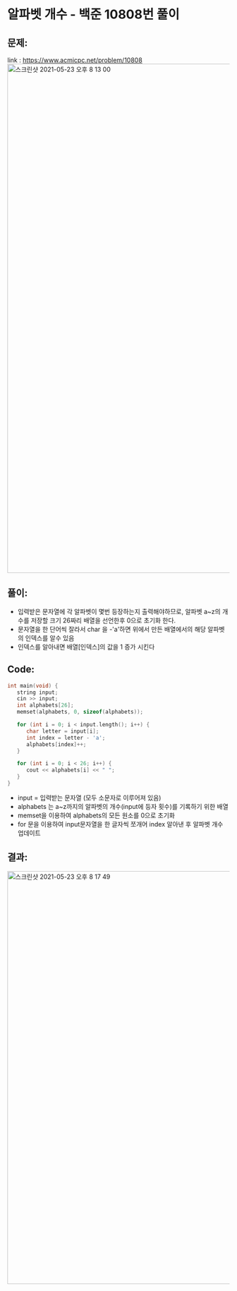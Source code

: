 # 알파벳 개수 - 백준 10808번 풀이

## 문제: 
link : https://www.acmicpc.net/problem/10808
<img width="1154" alt="스크린샷 2021-05-23 오후 8 13 00" src="https://user-images.githubusercontent.com/52744390/119258112-47c5c800-bc03-11eb-93c7-ff3711f66643.png">

## 풀이: 
* 입력받은 문자열에 각 알파벳이 몇번 등장하는지 출력해야하므로, 알파벳 a~z의 개수를 저장할 크기 26짜리 배열을 선언한후 0으로 초기화 한다. 
* 문자열을 한 단어씩 잘라서 char 을 -'a'하면 위에서 만든 배열에서의 해당 알파벳의 인덱스를 알수 있음 
* 인덱스를 알아내면 배열[인덱스]의 값을 1 증가 시킨다 

## Code: 
```cpp
int main(void) {
   string input;
   cin >> input;
   int alphabets[26];
   memset(alphabets, 0, sizeof(alphabets));

   for (int i = 0; i < input.length(); i++) {
      char letter = input[i];
      int index = letter - 'a';
      alphabets[index]++;
   }

   for (int i = 0; i < 26; i++) {
      cout << alphabets[i] << " ";
   }
}
```
* input = 입력받는 문자열 (모두 소문자로 이루어져 있음) 
* alphabets 는 a~z까지의 알파벳의 개수(input에 등자 횟수)를 기록하기 위한 배열 
* memset을 이용하여 alphabets의 모든 원소를 0으로 초기화 
* for 문을 이용하여 input문자열을 한 글자씩 쪼개어 index 알아낸 후 알파벳 개수 업데이트 

## 결과: 
<img width="936" alt="스크린샷 2021-05-23 오후 8 17 49" src="https://user-images.githubusercontent.com/52744390/119258279-f36f1800-bc03-11eb-935a-246fdec2203b.png">
